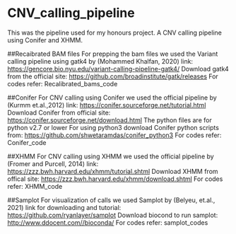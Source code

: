 # CNV_calling_pipeline
This was the pipeline used for my honours project. A CNV calling pipeline using Conifer and XHMM. 


##Recaibrated BAM files
For prepping the bam files we used the Variant calling pipeline using gatk4 by (Mohammed Khalfan, 2020)
link: https://gencore.bio.nyu.edu/variant-calling-pipeline-gatk4/ 
Download gatk4 from the official site: https://github.com/broadinstitute/gatk/releases
For codes refer: Recalibrated_bams_code



##Conifer
For CNV calling using Conifer we used the official pipeline by (Kurmm et.al.,2012) 
link: https://conifer.sourceforge.net/tutorial.html
Download Conifer from official site: https://conifer.sourceforge.net/download.html
The python files are for python v2.7 or lower
For using python3 download Conifer python scripts from: https://github.com/shwetaramdas/conifer_python3
For codes refer: Conifer_code


##XHMM
For CNV calling using XHMM we used the official pipeline by (Fromer and Purcell, 2014)
link: https://zzz.bwh.harvard.edu/xhmm/tutorial.shtml 
Download XHMM from offical site: https://zzz.bwh.harvard.edu/xhmm/download.shtml
For codes refer: XHMM_code


##Samplot
For visualization of calls we used Samplot by (Belyeu, et.al., 2021)
link for downloading and tutorial: https://github.com/ryanlayer/samplot
Download biocond to run samplot: http://www.ddocent.com//bioconda/ 
For codes refer: samplot_codes

